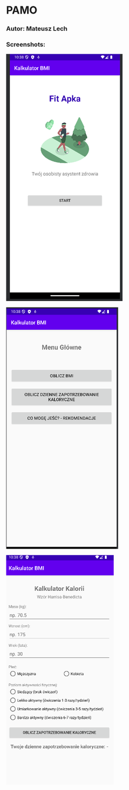 # PAMO
### Autor: Mateusz Lech

### Screenshots:
![img.png](img.png)

![img_1.png](img_1.png)

![img_2.png](img_2.png)